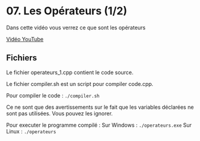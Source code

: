 # 07. Les Opérateurs (1/2)

Dans cette vidéo vous verrez ce que sont les opérateurs

[Vidéo YouTube](https://youtu.be/vIipNC79SQY)


## Fichiers

Le fichier operateurs_1.cpp contient le code source.

Le fichier compiler.sh est un script pour compiler code.cpp.


Pour compiler le code :
`./compiler.sh`



Ce ne sont que des avertissements sur le fait que les variables déclarées ne sont pas utilisées. Vous pouvez les ignorer.

Pour executer le programme compilé :
Sur Windows :
`./operateurs.exe`
Sur Linux :
`./operateurs`


